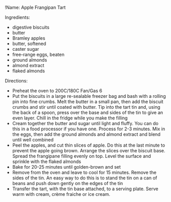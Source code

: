 !Name: Apple Frangipan Tart

Ingredients:
- digestive biscuits
- butter
- Bramley apples
- butter, softened
- caster sugar
- free-range eggs, beaten
- ground almonds
- almond extract
- flaked almonds

Directions:
- Preheat the oven to 200C/180C Fan/Gas 6
- Put the biscuits in a large re-sealable freezer bag and bash with a rolling pin into fine crumbs. Melt the butter in a small pan, then add the biscuit crumbs and stir until coated with butter. Tip into the tart tin and, using the back of a spoon, press over the base and sides of the tin to give an even layer. Chill in the fridge while you make the filling
- Cream together the butter and sugar until light and fluffy. You can do this in a food processor if you have one. Process for 2-3 minutes. Mix in the eggs, then add the ground almonds and almond extract and blend until well combined
- Peel the apples, and cut thin slices of apple. Do this at the last minute to prevent the apple going brown. Arrange the slices over the biscuit base. Spread the frangipane filling evenly on top. Level the surface and sprinkle with the flaked almonds
- Bake for 20-25 minutes until golden-brown and set
- Remove from the oven and leave to cool for 15 minutes. Remove the sides of the tin. An easy way to do this is to stand the tin on a can of beans and push down gently on the edges of the tin
- Transfer the tart, with the tin base attached, to a serving plate. Serve warm with cream, crème fraiche or ice cream.
